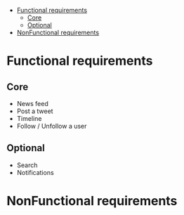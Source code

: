 - [Functional requirements](#functional-requirements)
  - [Core](#core)
  - [Optional](#optional)
- [NonFunctional requirements](#nonfunctional-requirements)


# Functional requirements
## Core 
* News feed
* Post a tweet
* Timeline
* Follow / Unfollow a user

## Optional
* Search
* Notifications

# NonFunctional requirements

